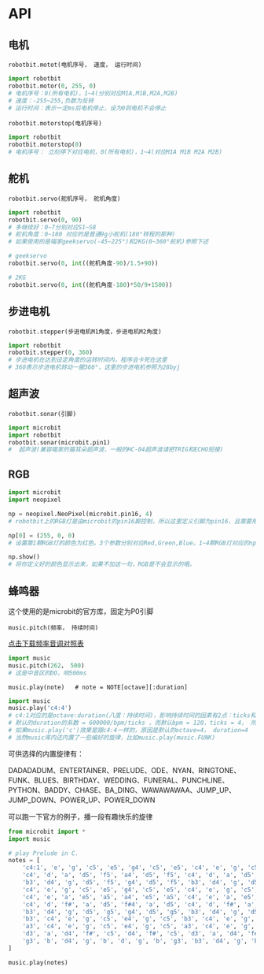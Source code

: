 # API 

## 电机  

`robotbit.motot(电机序号， 速度， 运行时间)` 
```python
import robotbit
robotbit.motor(0, 255, 0)  
# 电机序号：0(所有电机)，1~4(分别对应M1A,M1B,M2A,M2B)  
# 速度：-255~255,负数为反转  
# 运行时间：表示一定ms后电机停止，设为0则电机不会停止  
```  

`robotbit.motorstop(电机序号)` 
```python
import robotbit
robotbit.motorstop(0)
# 电机序号： 立刻停下对应电机，0(所有电机)，1~4(对应M1A M1B M2A M2B)
``` 

## 舵机 

`robotbit.servo(舵机序号， 舵机角度)` 
```python
import robotbit
robotbit.servo(0, 90) 
# 多继续好：0~7分别对应S1~S8
# 舵机角度：0~180 对应的是普通9g小舵机(180°转程的那种)
# 如果使用的是喵家geekservo(-45~225°)和2KG(0~360°舵机)参照下述

# geekservo
robotbit.servo(0, int((舵机角度-90)/1.5+90)) 

# 2KG
robotbit.servo(0, int((舵机角度-180)*50/9+1500))
```

## 步进电机  

`robotbit.stepper(步进电机M1角度，步进电机M2角度)`  

```python
import robotbit
robotbit.stepper(0, 360) 
# 步进电机在达到设定角度的运转时间内，程序会卡死在这里
# 360表示步进电机转动一圈360°，这里的步进电机参照为28byj
``` 

## 超声波 


`robotbit.sonar(引脚)` 

```python
import microbit
import robotbit
robotbit.sonar(microbit.pin1)
#  超声波(兼容喵家的猫耳朵超声波，一般的HC-04超声波请把TRIG和ECHO短接)
```

## RGB 

```python
import microbit  
import neopixel 

np = neopixel.NeoPixel(microbit.pin16, 4)
# robotbit上的RGB灯是由microbit的pin16脚控制，所以这里定义引脚为pin16，且需要用到的RGB数量为板载的4颗  

np[0] = (255, 0, 0)
# 设置第1颗RGB灯的颜色为红色。3个参数分别对应Red,Green,Blue。1~4颗RGB灯对应的np[参数]为0~3

np.show()
# 将你定义好的颜色显示出来，如果不加这一句，RGB是不会显示的哦。  

```

## 蜂鸣器 

这个使用的是microbit的官方库，固定为P0引脚

`music.pitch(频率， 持续时间)`

[点击下载频率音调对照表](https://kittenbot.oss-cn-shanghai.aliyuncs.com/ToneList.txt) 

```python 
import music 
music.pitch(262， 500) 
# 这是中音区的DO，响500ms 
```

`music.play(note)   # note = NOTE[octave][:duration]`  

```python  
import music 
music.play('c4:4') 
# c4:1对应的是octave:duration(八度：持续时间)，影响持续时间的因素有2点：ticks和bpm
# 默认的duration的系数 = 600000/bpm/ticks ，而默认bpm = 120，ticks = 4， 所以c4:1为第四八度DO响500ms
# 如果music.play('c')效果是跟c4:4一样的，原因是默认的octave=4， duration=4
# 当然music库内还内置了一些编好的旋律，比如music.play(music.FUNK) 
```  

可供选择的内置旋律有：  

DADADADUM、ENTERTAINER、PRELUDE、ODE、NYAN、RINGTONE、FUNK、BLUES、BIRTHDAY、WEDDING、FUNERAL、PUNCHLINE、PYTHON、BADDY、CHASE、BA_DING、WAWAWAWAA、JUMP_UP、JUMP_DOWN、POWER_UP、POWER_DOWN  

可以跑一下官方的例子，播一段有趣快乐的旋律  
```python  
from microbit import *
import music

# play Prelude in C.
notes = [
    'c4:1', 'e', 'g', 'c5', 'e5', 'g4', 'c5', 'e5', 'c4', 'e', 'g', 'c5', 'e5', 'g4', 'c5', 'e5',
    'c4', 'd', 'a', 'd5', 'f5', 'a4', 'd5', 'f5', 'c4', 'd', 'a', 'd5', 'f5', 'a4', 'd5', 'f5',
    'b3', 'd4', 'g', 'd5', 'f5', 'g4', 'd5', 'f5', 'b3', 'd4', 'g', 'd5', 'f5', 'g4', 'd5', 'f5',
    'c4', 'e', 'g', 'c5', 'e5', 'g4', 'c5', 'e5', 'c4', 'e', 'g', 'c5', 'e5', 'g4', 'c5', 'e5',
    'c4', 'e', 'a', 'e5', 'a5', 'a4', 'e5', 'a5', 'c4', 'e', 'a', 'e5', 'a5', 'a4', 'e5', 'a5',
    'c4', 'd', 'f#', 'a', 'd5', 'f#4', 'a', 'd5', 'c4', 'd', 'f#', 'a', 'd5', 'f#4', 'a', 'd5',
    'b3', 'd4', 'g', 'd5', 'g5', 'g4', 'd5', 'g5', 'b3', 'd4', 'g', 'd5', 'g5', 'g4', 'd5', 'g5',
    'b3', 'c4', 'e', 'g', 'c5', 'e4', 'g', 'c5', 'b3', 'c4', 'e', 'g', 'c5', 'e4', 'g', 'c5',
    'a3', 'c4', 'e', 'g', 'c5', 'e4', 'g', 'c5', 'a3', 'c4', 'e', 'g', 'c5', 'e4', 'g', 'c5',
    'd3', 'a', 'd4', 'f#', 'c5', 'd4', 'f#', 'c5', 'd3', 'a', 'd4', 'f#', 'c5', 'd4', 'f#', 'c5',
    'g3', 'b', 'd4', 'g', 'b', 'd', 'g', 'b', 'g3', 'b3', 'd4', 'g', 'b', 'd', 'g', 'b'
]

music.play(notes)
```








